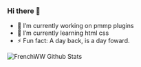 ### Hi there 👋


- 🔭 I’m currently working on pmmp plugins
- 🌱 I’m currently learning html css
- ⚡ Fun fact: A day back, is a day foward.


![FrenchWW Github Stats](https://github-readme-stats.vercel.app/api?username=Frenchww&show_icons=true_color=fff&icon_color=79ff97&text_color=9f9f9f&bg_color=151515)
